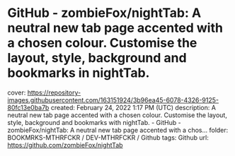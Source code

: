 # GitHub - zombieFox/nightTab: A neutral new tab page accented with a chosen colour. Customise the layout, style, background and bookmarks in nightTab.

cover: https://repository-images.githubusercontent.com/163151924/3b96ea45-6078-4326-9125-80fc13e0ba7b
created: February 24, 2022 1:17 PM (UTC)
description: A neutral new tab page accented with a chosen colour. Customise the layout, style, background and bookmarks with nightTab. - GitHub - zombieFox/nightTab: A neutral new tab page accented with a chos...
folder: BOOKMRKS-MTHRFCKR / DEV-MTHRFCKR / Github
tags: Github
url: https://github.com/zombieFox/nightTab